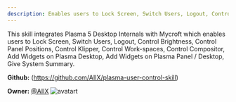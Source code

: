 ```yaml
---
description: Enables users to Lock Screen, Switch Users, Logout, Control Brightness, Control Panel Positions, Control Klipper, Control Workspaces, Control Compisitor, Add Widgets on Plasma Desktop
---
```

This skill integrates Plasma 5 Desktop Internals with Mycroft which enables users to Lock Screen, Switch Users, Logout, Control Brightness, Control Panel Positions, Control Klipper, Control Work-spaces, Control Compositor, Add Widgets on Plasma Desktop, Add Widgets on Plasma Panel / Desktop, Give System Summary.

**Github:** (https://github.com/AIIX/plasma-user-control-skill)

**Owner:** [@AIIX](https://github.com/AIIX) ![avatart](https://avatars3.githubusercontent.com/u/19663666?v=4)

